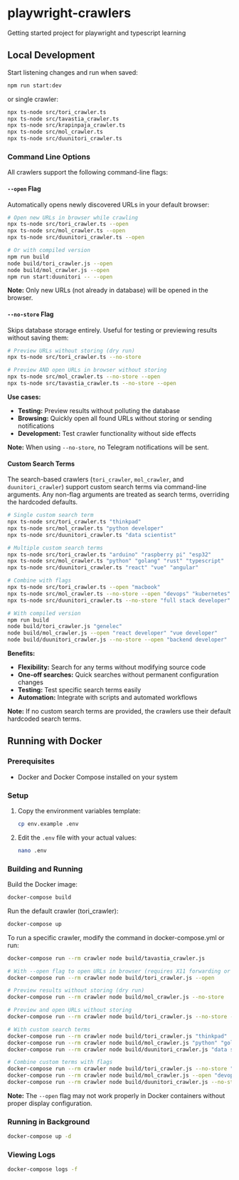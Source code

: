 # playwright-crawlers

Getting started project for playwright and typescript learning

## Local Development

Start listening changes and run when saved:

```bash
npm run start:dev
```
or single crawler:

```bash
npx ts-node src/tori_crawler.ts
npx ts-node src/tavastia_crawler.ts
npx ts-node src/krapinpaja_crawler.ts
npx ts-node src/mol_crawler.ts
npx ts-node src/duunitori_crawler.ts
```

### Command Line Options

All crawlers support the following command-line flags:

#### `--open` Flag
Automatically opens newly discovered URLs in your default browser:

```bash
# Open new URLs in browser while crawling
npx ts-node src/tori_crawler.ts --open
npx ts-node src/mol_crawler.ts --open
npx ts-node src/duunitori_crawler.ts --open

# Or with compiled version
npm run build
node build/tori_crawler.js --open
node build/mol_crawler.js --open
npm run start:duunitori -- --open
```

**Note:** Only new URLs (not already in database) will be opened in the browser.

#### `--no-store` Flag
Skips database storage entirely. Useful for testing or previewing results without saving them:

```bash
# Preview URLs without storing (dry run)
npx ts-node src/tori_crawler.ts --no-store

# Preview AND open URLs in browser without storing
npx ts-node src/mol_crawler.ts --no-store --open
npx ts-node src/tavastia_crawler.ts --no-store --open
```

**Use cases:**
- **Testing:** Preview results without polluting the database
- **Browsing:** Quickly open all found URLs without storing or sending notifications
- **Development:** Test crawler functionality without side effects

**Note:** When using `--no-store`, no Telegram notifications will be sent.

#### Custom Search Terms

The search-based crawlers (`tori_crawler`, `mol_crawler`, and `duunitori_crawler`) support custom search terms via command-line arguments. Any non-flag arguments are treated as search terms, overriding the hardcoded defaults.

```bash
# Single custom search term
npx ts-node src/tori_crawler.ts "thinkpad"
npx ts-node src/mol_crawler.ts "python developer"
npx ts-node src/duunitori_crawler.ts "data scientist"

# Multiple custom search terms
npx ts-node src/tori_crawler.ts "arduino" "raspberry pi" "esp32"
npx ts-node src/mol_crawler.ts "python" "golang" "rust" "typescript"
npx ts-node src/duunitori_crawler.ts "react" "vue" "angular"

# Combine with flags
npx ts-node src/tori_crawler.ts --open "macbook"
npx ts-node src/mol_crawler.ts --no-store --open "devops" "kubernetes"
npx ts-node src/duunitori_crawler.ts --no-store "full stack developer"

# With compiled version
npm run build
node build/tori_crawler.js "genelec"
node build/mol_crawler.js --open "react developer" "vue developer"
node build/duunitori_crawler.js --no-store --open "backend developer"
```

**Benefits:**
- **Flexibility:** Search for any terms without modifying source code
- **One-off searches:** Quick searches without permanent configuration changes
- **Testing:** Test specific search terms easily
- **Automation:** Integrate with scripts and automated workflows

**Note:** If no custom search terms are provided, the crawlers use their default hardcoded search terms.

## Running with Docker

### Prerequisites
- Docker and Docker Compose installed on your system

### Setup
1. Copy the environment variables template:
   ```bash
   cp env.example .env
   ```

2. Edit the `.env` file with your actual values:
   ```bash
   nano .env
   ```

### Building and Running

Build the Docker image:
```bash
docker-compose build
```

Run the default crawler (tori_crawler):
```bash
docker-compose up
```

To run a specific crawler, modify the command in docker-compose.yml or run:
```bash
docker-compose run --rm crawler node build/tavastia_crawler.js

# With --open flag to open URLs in browser (requires X11 forwarding or browser in container)
docker-compose run --rm crawler node build/tori_crawler.js --open

# Preview results without storing (dry run)
docker-compose run --rm crawler node build/mol_crawler.js --no-store

# Preview and open URLs without storing
docker-compose run --rm crawler node build/tori_crawler.js --no-store --open

# With custom search terms
docker-compose run --rm crawler node build/tori_crawler.js "thinkpad"
docker-compose run --rm crawler node build/mol_crawler.js "python" "golang"
docker-compose run --rm crawler node build/duunitori_crawler.js "data scientist"

# Combine custom terms with flags
docker-compose run --rm crawler node build/tori_crawler.js --no-store "macbook"
docker-compose run --rm crawler node build/mol_crawler.js --open "devops engineer"
docker-compose run --rm crawler node build/duunitori_crawler.js --no-store --open "full stack"
```

**Note:** The `--open` flag may not work properly in Docker containers without proper display configuration.

### Running in Background
```bash
docker-compose up -d
```

### Viewing Logs
```bash
docker-compose logs -f
```


